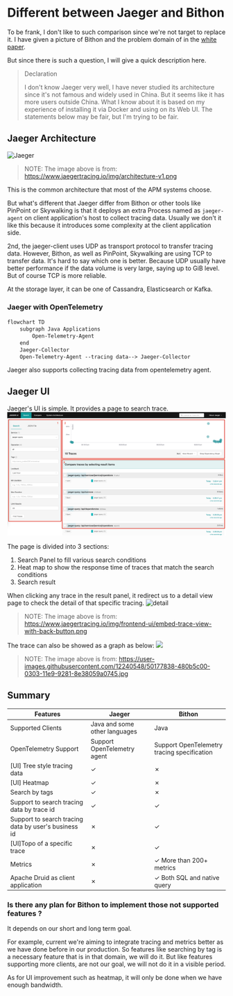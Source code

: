 
# Different between Jaeger and Bithon

To be frank, I don't like to such comparison since we're not target to replace it.
I have given a picture of Bithon and the problem domain of in the [white paper](../../white-paper.md).

But since there is such a question, I will give a quick description here.

> Declaration
> 
> I don't know Jaeger very well, I have never studied its architecture since it's not famous and widely used in China. 
> But it seems like it has more users outside China.
> What I know about it is based on my experience of installing it via Docker and using on its Web UI. 
The statements below may be fair, but I'm trying to be fair.

## Jaeger Architecture

![Jaeger](https://www.jaegertracing.io/img/architecture-v1.png)

> NOTE: The image above is from: https://www.jaegertracing.io/img/architecture-v1.png

This is the common architecture that most of the APM systems choose. 

But what's different that Jaeger differ from Bithon or other tools like PinPoint or Skywalking is that it deploys an extra Process named as `jaeger-agent` on client application's host to collect tracing data.
Usually we don't it like this because it introduces some complexity at the client application side.

2nd, the jaeger-client uses UDP as transport protocol to transfer tracing data. However, Bithon, as well as PinPoint, Skywalking are using TCP to transfer data.
It's hard to say which one is better. Because UDP usually have better performance if the data volume is very large, saying up to GiB level. But of course TCP is more reliable.

At the storage layer, it can be one of Cassandra, Elasticsearch or Kafka.

### Jaeger with OpenTelemetry

```mermaid
flowchart TD
    subgraph Java Applications 
        Open-Telemetry-Agent
    end
    Jaeger-Collector
    Open-Telemetry-Agent --tracing data--> Jaeger-Collector
```

Jaeger also supports collecting tracing data from opentelemetry agent.

## Jaeger UI

Jaeger's UI is simple. It provides a page to search trace.
![img.png](jaeger-ui.png)

The page is divided into 3 sections:
1. Search Panel to fill various search conditions
2. Heat map to show the response time of traces that match the search conditions
3. Search result

When clicking any trace in the result panel, it redirect us to a detail view page to check the detail of that specific tracing.
![detail](https://www.jaegertracing.io/img/frontend-ui/embed-trace-view-with-back-button.png)

> NOTE: The image above is from: https://www.jaegertracing.io/img/frontend-ui/embed-trace-view-with-back-button.png
 
The trace can also be showed as a graph as below:
![](https://user-images.githubusercontent.com/12240548/50177838-480b5c00-0303-11e9-9281-8e38059a0745.jpg)

> NOTE: The image above is from: https://user-images.githubusercontent.com/12240548/50177838-480b5c00-0303-11e9-9281-8e38059a0745.jpg

## Summary

| Features                                             | Jaeger                        | Bithon                                      |
|------------------------------------------------------|-------------------------------|---------------------------------------------|
| Supported Clients                                    | Java and some other languages | Java                                        |
| OpenTelemetry Support                                | Support OpenTelemetry agent   | Support OpenTelemetry tracing specification |
| [UI] Tree style tracing data                         | &check;                       | &cross;                                     |
| [UI] Heatmap                                         | &check;                       | &cross;                                     |
| Search by tags                                       | &check;                       | &cross;                                     |
| Support to search tracing data by trace id           | &check;                       | &check;                                     |
| Support to search tracing data by user's business id | &cross;                       | &check;                                     |
| [UI]Topo of a specific trace                         | &cross;                       | &check;                                     |
| Metrics                                              | &cross;                       | &check; More than 200+ metrics              |
| Apache Druid as client application                   | &cross;                       | &check; Both SQL and native query           |

### Is there any plan for Bithon to implement those not supported features ?

It depends on our short and long term goal. 

For example, current we're aiming to integrate tracing and metrics better as we have done before in our production. So features like searching by tag is a necessary feature that is in that domain, we will do it.
But like features supporting more clients, are not our goal, we will not do it in a visible period.

As for UI improvement such as heatmap, it will only be done when we have enough bandwidth.